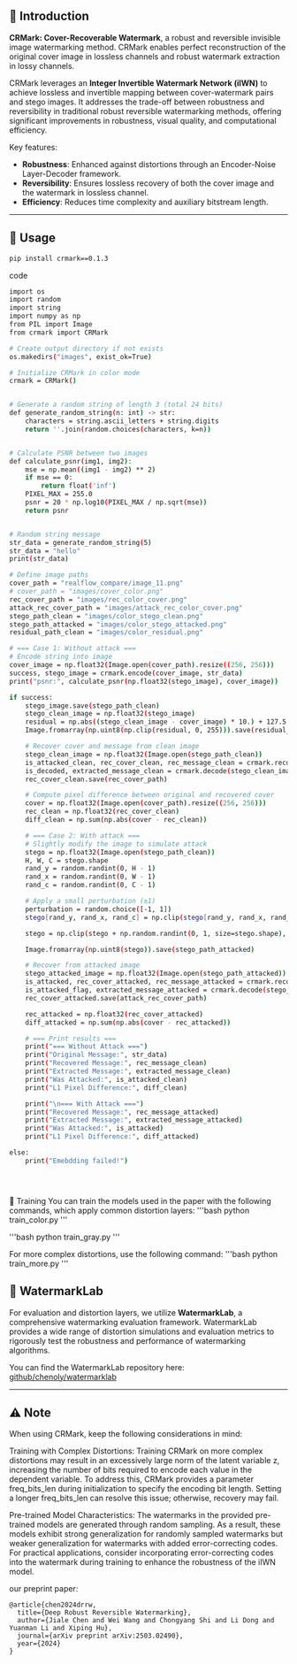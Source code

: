 ## 📝 Introduction

**CRMark: Cover-Recoverable Watermark**, a robust and reversible invisible image watermarking method. CRMark enables perfect reconstruction of the original cover image in lossless channels and robust watermark extraction in lossy channels.

CRMark leverages an **Integer Invertible Watermark Network (iIWN)** to achieve lossless and invertible mapping between cover-watermark pairs and stego images. It addresses the trade-off between robustness and reversibility in traditional robust reversible watermarking methods, offering significant improvements in robustness, visual quality, and computational efficiency.

Key features:
- **Robustness**: Enhanced against distortions through an Encoder-Noise Layer-Decoder framework.
- **Reversibility**: Ensures lossless recovery of both the cover image and the watermark in lossless channel.
- **Efficiency**: Reduces time complexity and auxiliary bitstream length.

---
## 🚀 Usage
```bash
pip install crmark==0.1.3
```

code
```bash
import os
import random
import string
import numpy as np
from PIL import Image
from crmark import CRMark

# Create output directory if not exists
os.makedirs("images", exist_ok=True)

# Initialize CRMark in color mode
crmark = CRMark()


# Generate a random string of length 3 (total 24 bits)
def generate_random_string(n: int) -> str:
    characters = string.ascii_letters + string.digits
    return ''.join(random.choices(characters, k=n))


# Calculate PSNR between two images
def calculate_psnr(img1, img2):
    mse = np.mean((img1 - img2) ** 2)
    if mse == 0:
        return float('inf')
    PIXEL_MAX = 255.0
    psnr = 20 * np.log10(PIXEL_MAX / np.sqrt(mse))
    return psnr


# Random string message
str_data = generate_random_string(5)
str_data = "hello"
print(str_data)

# Define image paths
cover_path = "realflow_compare/image_11.png"
# cover_path = "images/cover_color.png"
rec_cover_path = "images/rec_color_cover.png"
attack_rec_cover_path = "images/attack_rec_color_cover.png"
stego_path_clean = "images/color_stego_clean.png"
stego_path_attacked = "images/color_stego_attacked.png"
residual_path_clean = "images/color_residual.png"

# === Case 1: Without attack ===
# Encode string into image
cover_image = np.float32(Image.open(cover_path).resize((256, 256)))
success, stego_image = crmark.encode(cover_image, str_data)
print("psnr:", calculate_psnr(np.float32(stego_image), cover_image))

if success:
    stego_image.save(stego_path_clean)
    stego_clean_image = np.float32(stego_image)
    residual = np.abs((stego_clean_image - cover_image) * 10.) + 127.5
    Image.fromarray(np.uint8(np.clip(residual, 0, 255))).save(residual_path_clean)

    # Recover cover and message from clean image
    stego_clean_image = np.float32(Image.open(stego_path_clean))
    is_attacked_clean, rec_cover_clean, rec_message_clean = crmark.recover(stego_clean_image)
    is_decoded, extracted_message_clean = crmark.decode(stego_clean_image)
    rec_cover_clean.save(rec_cover_path)

    # Compute pixel difference between original and recovered cover
    cover = np.float32(Image.open(cover_path).resize((256, 256)))
    rec_clean = np.float32(rec_cover_clean)
    diff_clean = np.sum(np.abs(cover - rec_clean))

    # === Case 2: With attack ===
    # Slightly modify the image to simulate attack
    stego = np.float32(Image.open(stego_path_clean))
    H, W, C = stego.shape
    rand_y = random.randint(0, H - 1)
    rand_x = random.randint(0, W - 1)
    rand_c = random.randint(0, C - 1)

    # Apply a small perturbation (±1)
    perturbation = random.choice([-1, 1])
    stego[rand_y, rand_x, rand_c] = np.clip(stego[rand_y, rand_x, rand_c] + perturbation, 0, 255)

    stego = np.clip(stego + np.random.randint(0, 1, size=stego.shape), 0, 255)

    Image.fromarray(np.uint8(stego)).save(stego_path_attacked)

    # Recover from attacked image
    stego_attacked_image = np.float32(Image.open(stego_path_attacked))
    is_attacked, rec_cover_attacked, rec_message_attacked = crmark.recover(stego_attacked_image)
    is_attacked_flag, extracted_message_attacked = crmark.decode(stego_attacked_image)
    rec_cover_attacked.save(attack_rec_cover_path)

    rec_attacked = np.float32(rec_cover_attacked)
    diff_attacked = np.sum(np.abs(cover - rec_attacked))

    # === Print results ===
    print("=== Without Attack ===")
    print("Original Message:", str_data)
    print("Recovered Message:", rec_message_clean)
    print("Extracted Message:", extracted_message_clean)
    print("Was Attacked:", is_attacked_clean)
    print("L1 Pixel Difference:", diff_clean)

    print("\n=== With Attack ===")
    print("Recovered Message:", rec_message_attacked)
    print("Extracted Message:", extracted_message_attacked)
    print("Was Attacked:", is_attacked)
    print("L1 Pixel Difference:", diff_attacked)

else:
    print("Emebdding failed!")





```

🚀 Training
You can train the models used in the paper with the following commands, which apply common distortion layers:
'''bash
python train_color.py
'''

'''bash
python train_gray.py
'''

For more complex distortions, use the following command:
'''bash
python train_more.py
'''

## 🚀 WatermarkLab

For evaluation and distortion layers, we utilize **WatermarkLab**, a comprehensive watermarking evaluation framework. WatermarkLab provides a wide range of distortion simulations and evaluation metrics to rigorously test the robustness and performance of watermarking algorithms.

You can find the WatermarkLab repository here: [github/chenoly/watermarklab](https://github.com/chenoly/watermarklab)

---

## ⚠️ Note  
When using CRMark, keep the following considerations in mind:

Training with Complex Distortions: Training CRMark on more complex distortions may result in an excessively large norm of the latent variable z, increasing the number of bits required to encode each value in the dependent variable. To address this, CRMark provides a parameter freq_bits_len during initialization to specify the encoding bit length. Setting a longer freq_bits_len can resolve this issue; otherwise, recovery may fail.

Pre-trained Model Characteristics: The watermarks in the provided pre-trained models are generated through random sampling. As a result, these models exhibit strong generalization for randomly sampled watermarks but weaker generalization for watermarks with added error-correcting codes. For practical applications, consider incorporating error-correcting codes into the watermark during training to enhance the robustness of the iIWN model.



our preprint paper:  

```
@article{chen2024drrw,
  title={Deep Robust Reversible Watermarking},
  author={Jiale Chen and Wei Wang and Chongyang Shi and Li Dong and Yuanman Li and Xiping Hu},
  journal={arXiv preprint arXiv:2503.02490},
  year={2024}
}
```
